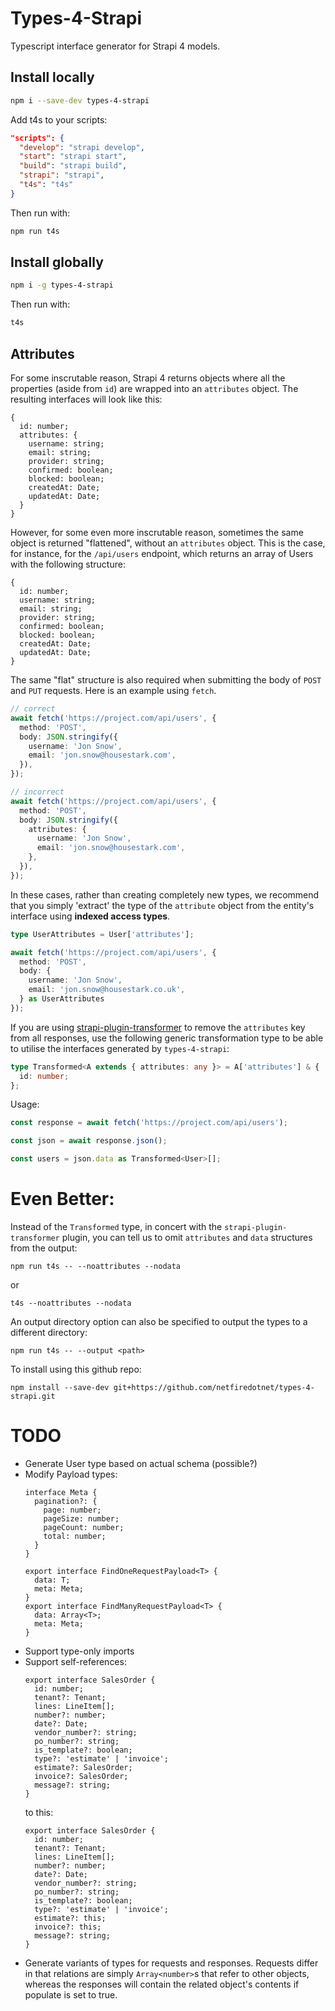 # Types-4-Strapi

Typescript interface generator for Strapi 4 models.

## Install locally

```bash
npm i --save-dev types-4-strapi
```

Add t4s to your scripts:

```json
"scripts": {
  "develop": "strapi develop",
  "start": "strapi start",
  "build": "strapi build",
  "strapi": "strapi",
  "t4s": "t4s"
}
```

Then run with:

```bash
npm run t4s
```

## Install globally

```bash
npm i -g types-4-strapi
```

Then run with:

```bash
t4s
```

## Attributes

For some inscrutable reason, Strapi 4 returns objects where all the properties (aside from `id`) are wrapped into an `attributes` object. The resulting interfaces will look like this:

```
{
  id: number;
  attributes: {
    username: string;
    email: string;
    provider: string;
    confirmed: boolean;
    blocked: boolean;
    createdAt: Date;
    updatedAt: Date;
  }
}
```

However, for some even more inscrutable reason, sometimes the same object is returned "flattened", without an `attributes` object. This is the case, for instance, for the `/api/users` endpoint, which returns an array of Users with the following structure:

```
{
  id: number;
  username: string;
  email: string;
  provider: string;
  confirmed: boolean;
  blocked: boolean;
  createdAt: Date;
  updatedAt: Date;
}
```

The same "flat" structure is also required when submitting the body of `POST` and `PUT` requests. Here is an example using `fetch`.

```ts
// correct
await fetch('https://project.com/api/users', {
  method: 'POST',
  body: JSON.stringify({
    username: 'Jon Snow',
    email: 'jon.snow@housestark.com',
  }),
});

// incorrect
await fetch('https://project.com/api/users', {
  method: 'POST',
  body: JSON.stringify({
    attributes: {
      username: 'Jon Snow',
      email: 'jon.snow@housestark.com',
    },
  }),
});
```

In these cases, rather than creating completely new types, we recommend that you simply 'extract' the type of the `attribute` object from the entity's interface using **indexed access types**.

```ts
type UserAttributes = User['attributes'];

await fetch('https://project.com/api/users', {
  method: 'POST',
  body: {
    username: 'Jon Snow',
    email: 'jon.snow@housestark.co.uk',
  } as UserAttributes
});
```

If you are using [strapi-plugin-transformer](https://market.strapi.io/plugins/strapi-plugin-transformer) to remove the `attributes` key from all responses, use the following generic transformation type to be able to utilise the interfaces generated by `types-4-strapi`:

```ts
type Transformed<A extends { attributes: any }> = A['attributes'] & {
  id: number;
};
```

Usage:

```ts
const response = await fetch('https://project.com/api/users');

const json = await response.json();

const users = json.data as Transformed<User>[];
```

# Even Better:
Instead of the `Transformed` type, in concert with the `strapi-plugin-transformer` plugin, you can tell us to omit `attributes` and `data` structures from the output:
```
npm run t4s -- --noattributes --nodata
```
or
```
t4s --noattributes --nodata
```

An output directory option can also be specified to output the types to a different directory:
```
npm run t4s -- --output <path>
```

To install using this github repo:
```
npm install --save-dev git+https://github.com/netfiredotnet/types-4-strapi.git
```

# TODO
* Generate User type based on actual schema (possible?)
* Modify Payload types:
    ```
    interface Meta {
      pagination?: {
        page: number;
        pageSize: number;
        pageCount: number;
        total: number;
      }
    }

    export interface FindOneRequestPayload<T> {
      data: T;
      meta: Meta;
    }
    export interface FindManyRequestPayload<T> {
      data: Array<T>;
      meta: Meta;
    }
    ```
* Support type-only imports
* Support self-references:
    ```
    export interface SalesOrder {
      id: number;
      tenant?: Tenant;
      lines: LineItem[];
      number?: number;
      date?: Date;
      vendor_number?: string;
      po_number?: string;
      is_template?: boolean;
      type?: 'estimate' | 'invoice';
      estimate?: SalesOrder;
      invoice?: SalesOrder;
      message?: string;
    }
    ```
    to this:
    ```
    export interface SalesOrder {
      id: number;
      tenant?: Tenant;
      lines: LineItem[];
      number?: number;
      date?: Date;
      vendor_number?: string;
      po_number?: string;
      is_template?: boolean;
      type?: 'estimate' | 'invoice';
      estimate?: this;
      invoice?: this;
      message?: string;
    }
    ```
* Generate variants of types for requests and responses. Requests differ in that relations are simply `Array<number>`s that refer to other objects, whereas the responses will contain the related object's contents if populate is set to true.